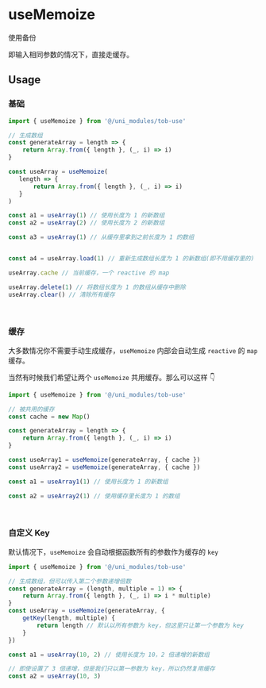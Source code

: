 # useMemoize

使用备份

即输入相同参数的情况下，直接走缓存。

## Usage

### 基础

```js
import { useMemoize } from '@/uni_modules/tob-use'

// 生成数组
const generateArray = length => {
    return Array.from({ length }, (_, i) => i)
}

const useArray = useMemoize(
   length => {
       return Array.from({ length }, (_, i) => i)
   }
)

const a1 = useArray(1) // 使用长度为 1 的新数组
const a2 = useArray(2) // 使用长度为 2 的新数组

const a3 = useArray(1) // 从缓存里拿到之前长度为 1 的数组


const a4 = useArray.load(1) // 重新生成数组长度为 1 的新数组(即不用缓存里的)

useArray.cache // 当前缓存，一个 reactive 的 map 

useArray.delete(1) // 将数组长度为 1 的数组从缓存中删除
useArray.clear() // 清除所有缓存
```

<br />

### 缓存

大多数情况你不需要手动生成缓存，`useMemoize` 内部会自动生成 `reactive` 的 `map` 缓存。

当然有时候我们希望让两个 `useMemoize` 共用缓存。那么可以这样 👇

```ts
import { useMemoize } from '@/uni_modules/tob-use'

// 被共用的缓存
const cache = new Map()

const generateArray = length => {
    return Array.from({ length }, (_, i) => i)
}

const useArray1 = useMemoize(generateArray, { cache })
const useArray2 = useMemoize(generateArray, { cache })

const a1 = useArray1(1) // 使用长度为 1 的新数组

const a2 = useArray2(1) // 使用缓存里长度为 1 的数组
```

<br />

### 自定义 Key

默认情况下，`useMemoize` 会自动根据函数所有的参数作为缓存的 `key`

```ts
import { useMemoize } from '@/uni_modules/tob-use'

// 生成数组，但可以传入第二个参数递增倍数
const generateArray = (length, multiple = 1) => {
    return Array.from({ length }, (_, i) => i * multiple)
}
const useArray = useMemoize(generateArray, {
    getKey(length, multiple) {
        return length // 默认以所有参数为 key，但这里只让第一个参数为 key
    }
})

const a1 = useArray(10, 2) // 使用长度为 10，2 倍递增的新数组

// 即使设置了 3 倍递增，但是我们只以第一参数为 key，所以仍然复用缓存
const a2 = useArray(10, 3) 
```